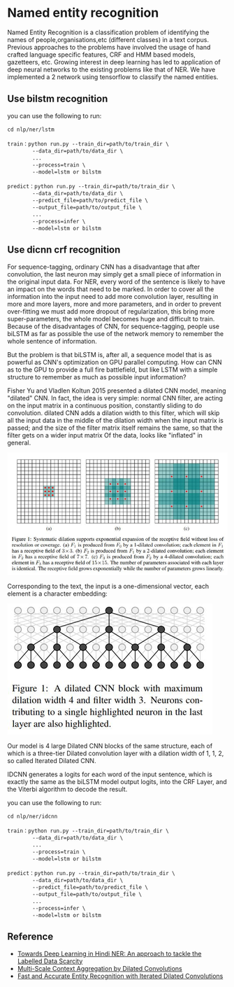 # Named entity recognition

Named Entity Recognition is a classification problem of identifying the names of people,organisations,etc (different classes) in a text corpus.
Previous approaches to the problems have involved the usage of hand crafted language specific features, CRF and HMM based models, gazetteers, etc.
Growing interest in deep learning has led to application of deep neural networks to the existing problems like that of NER.
We have implemented a 2 network using tensorflow to classify the named entities.

## Use bilstm recognition

you can use the following to run:

```
cd nlp/ner/lstm

train：python run.py --train_dir=path/to/train_dir \
        --data_dir=path/to/data_dir \
        ...
        --process=train \
        --model=lstm or bilstm
        
predict：python run.py --train_dir=path/to/train_dir \
        --data_dir=path/to/data_dir \
        --predict_file=path/to/predict_file \
        --output_file=path/to/output_file \
        ...
        --process=infer \
        --model=lstm or bilstm
```

## Use dicnn crf recognition

For sequence-tagging, ordinary CNN has a disadvantage that after convolution, the last neuron may simply get a small piece of information in the original input data.
For NER, every word of the sentence is likely to have an impact on the words that need to be marked. In order to cover all the information into the input need to add more convolution layer,
resulting in more and more layers, more and more parameters, and in order to prevent over-fitting we must add more dropout of regularization, this bring more super-parameters, the whole model becomes huge and difficult to train.
Because of the disadvantages of CNN, for sequence-tagging, people use biLSTM as far as possible the use of the network memory to remember the whole sentence of information.

But the problem is that biLSTM is, after all, a sequence model that is as powerful as CNN's optimization on GPU parallel computing. How can CNN as to the GPU to provide a full fire battlefield,
but like LSTM with a simple structure to remember as much as possible input information?

Fisher Yu and Vladlen Koltun 2015 presented a dilated CNN model, meaning "dilated" CNN. In fact, the idea is very simple: normal CNN filter, are acting on the input matrix in a continuous position,
constantly sliding to do convolution. dilated CNN adds a dilation width to this filter, which will skip all the input data in the middle of the dilation width when the input matrix is ​​passed;
and the size of the filter matrix itself remains the same, so that the filter gets on a wider input matrix Of the data, looks like "inflated" in general.

![Dilated CNN](../../images/dilated_cnn.jpg)

Corresponding to the text, the input is a one-dimensional vector, each element is a character embedding:

![Dilated CNN block](../../images/dilated_cnn_block.jpg)

Our model is 4 large Dilated CNN blocks of the same structure, each of which is a three-tier Dilated convolution layer with a dilation width of 1, 1, 2, so called Iterated Dilated CNN.

IDCNN generates a logits for each word of the input sentence, which is exactly the same as the biLSTM model output logits, into the CRF Layer, and the Viterbi algorithm to decode the result.

you can use the following to run:

```
cd nlp/ner/idcnn

train：python run.py --train_dir=path/to/train_dir \
        --data_dir=path/to/data_dir \
        ...
        --process=train \
        --model=lstm or bilstm
        
predict：python run.py --train_dir=path/to/train_dir \
        --data_dir=path/to/data_dir \
        --predict_file=path/to/predict_file \
        --output_file=path/to/output_file \
        ...
        --process=infer \
        --model=lstm or bilstm
```

## Reference

- [Towards Deep Learning in Hindi NER: An approach to tackle the Labelled Data Scarcity](https://arxiv.org/abs/1610.09756)
- [Multi-Scale Context Aggregation by Dilated Convolutions](https://arxiv.org/abs/1511.07122) 
- [Fast and Accurate Entity Recognition with Iterated Dilated Convolutions](https://arxiv.org/abs/1702.02098)
